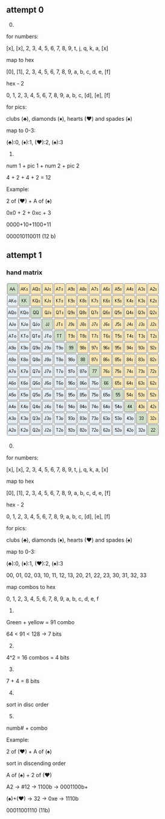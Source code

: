 ## attempt 0

0.

for numbers:

[x], [x], 2, 3, 4, 5, 6, 7, 8, 9, t, j, q, k, a, [x]

map to hex

[0], [1], 2, 3, 4, 5, 6, 7, 8, 9, a, b, c, d, e, [f]

hex - 2

0, 1, 2, 3, 4, 5, 6, 7, 8, 9, a, b, c, [d], [e], [f]

for pics:

clubs (♣), diamonds (♦), hearts (♥) and spades (♠)

map to 0-3:

(♣):0, (♦):1, (♥):2, (♠):3

1. 

num 1 + pic 1 + num 2 + pic 2

4 + 2 + 4 + 2 = 12

Example:

2 of (♥) + A of (♠)

0x0 + 2 + 0xc + 3

0000+10+1100+11

000010110011 (12 b)

## attempt 1
### hand matrix

![](hand_matrix.png)

0.

for numbers:

[x], [x], 2, 3, 4, 5, 6, 7, 8, 9, t, j, q, k, a, [x]

map to hex

[0], [1], 2, 3, 4, 5, 6, 7, 8, 9, a, b, c, d, e, [f]

hex - 2

0, 1, 2, 3, 4, 5, 6, 7, 8, 9, a, b, c, [d], [e], [f]

for pics:

clubs (♣), diamonds (♦), hearts (♥) and spades (♠)

map to 0-3:

(♣):0, (♦):1, (♥):2, (♠):3

00, 01, 02, 03, 10, 11, 12, 13, 20, 21, 22, 23, 30, 31, 32, 33

map combos to hex

0, 1, 2, 3, 4, 5, 6, 7, 8, 9, a, b, c, d, e, f

1.

Green + yellow = 91 combo

64 < 91 < 128 -> 7 bits

2.

4^2 = 16 combos = 4 bits

3.

7 + 4 = 8 bits

4. 

sort in disc order

5.

numb# + combo

Example:

2 of (♥) + A of (♠)

sort in discending order

A of (♠) + 2 of (♥)

A2 -> #12 -> 1100b -> 0001100b+

(♠)+(♥) -> 32 -> 0xe -> 1110b

00011001110 (11b)




